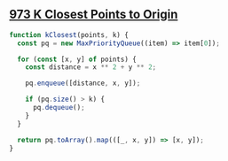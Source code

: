 ## [973 K Closest Points to Origin](https://leetcode.com/problems/k-closest-points-to-origin/description/)

<!-- notecardId: 1743874063300 -->

```js
function kClosest(points, k) {
  const pq = new MaxPriorityQueue((item) => item[0]);

  for (const [x, y] of points) {
    const distance = x ** 2 + y ** 2;

    pq.enqueue([distance, x, y]);

    if (pq.size() > k) {
      pq.dequeue();
    }
  }

  return pq.toArray().map(([_, x, y]) => [x, y]);
}
```
